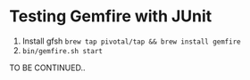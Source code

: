 # Testing Gemfire with JUnit

1. Install gfsh `brew tap pivotal/tap && brew install gemfire`
1. `bin/gemfire.sh start`

TO BE CONTINUED..
